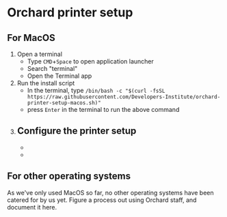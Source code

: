 # Orchard printer setup

## For MacOS

1. Open a terminal
    - Type `CMD`+`Space` to open application launcher
    - Search "terminal"
    - Open the Terminal app
2. Run the install script
    - In the terminal, type `/bin/bash -c "$(curl -fsSL https://raw.githubusercontent.com/Developers-Institute/orchard-printer-setup-macos.sh)"`
    - press `Enter` in the terminal to run the above command
3. Configure the printer setup
    -
    -
    - 

## For other operating systems

As we've only used MacOS so far, no other operating systems have been catered for by us yet.
Figure a process out using Orchard staff, and document it here.
